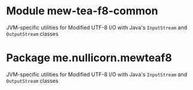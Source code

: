 # Module mew-tea-f8-common

JVM-specific utilities for Modified UTF-8 I/O with Java's `InputStream` and `OutputStream` classes

# Package me.nullicorn.mewteaf8

JVM-specific utilities for Modified UTF-8 I/O with Java's `InputStream` and `OutputStream` classes